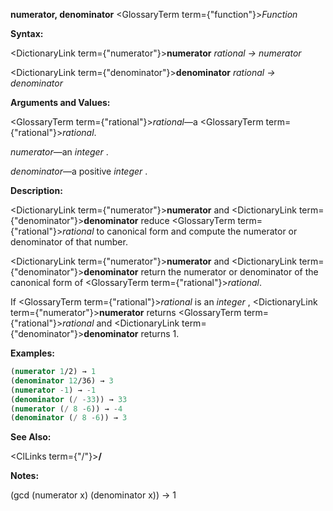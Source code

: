 **numerator, denominator** <GlossaryTerm  term={"function"}><i>Function</i></GlossaryTerm> 



**Syntax:** 



<DictionaryLink  term={"numerator"}><b>numerator</b></DictionaryLink> *rational → numerator* 



<DictionaryLink  term={"denominator"}><b>denominator</b></DictionaryLink> *rational → denominator* 



**Arguments and Values:** 



<GlossaryTerm  term={"rational"}><i>rational</i></GlossaryTerm>—a <GlossaryTerm  term={"rational"}><i>rational</i></GlossaryTerm>. 



*numerator*—an *integer* . 



*denominator*—a positive *integer* . 



**Description:** 



<DictionaryLink  term={"numerator"}><b>numerator</b></DictionaryLink> and <DictionaryLink  term={"denominator"}><b>denominator</b></DictionaryLink> reduce <GlossaryTerm  term={"rational"}><i>rational</i></GlossaryTerm> to canonical form and compute the numerator or denominator of that number. 



<DictionaryLink  term={"numerator"}><b>numerator</b></DictionaryLink> and <DictionaryLink  term={"denominator"}><b>denominator</b></DictionaryLink> return the numerator or denominator of the canonical form of <GlossaryTerm  term={"rational"}><i>rational</i></GlossaryTerm>. 



If <GlossaryTerm  term={"rational"}><i>rational</i></GlossaryTerm> is an *integer* , <DictionaryLink  term={"numerator"}><b>numerator</b></DictionaryLink> returns <GlossaryTerm  term={"rational"}><i>rational</i></GlossaryTerm> and <DictionaryLink  term={"denominator"}><b>denominator</b></DictionaryLink> returns 1. 



**Examples:**
```lisp
(numerator 1/2) → 1 
(denominator 12/36) → 3 
(numerator -1) → -1 
(denominator (/ -33)) → 33 
(numerator (/ 8 -6)) → -4 
(denominator (/ 8 -6)) → 3 
```
**See Also:** 



<ClLinks  term={"/"}><b>/</b></ClLinks> 







 



 



**Notes:** 



(gcd (numerator x) (denominator x)) → 1 



